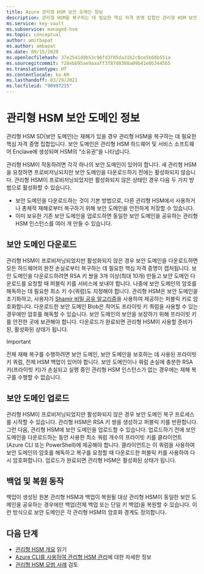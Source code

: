 ```yaml
---
title: Azure 관리형 HSM 보안 도메인 정보
description: 관리형 HSM을 복구하는 데 필요한 핵심 자격 증명 집합인 관리형 HSM 보안 도메인의 개요
ms.service: key-vault
ms.subservice: managed-hsm
ms.topic: conceptual
author: amitbapat
ms.author: ambapat
ms.date: 09/15/2020
ms.openlocfilehash: 37e2541d0b53c96fd3f85da31b2c0ce5b68b551a
ms.sourcegitcommit: f28ebb95ae9aaaff3f87d8388a09b41e0b3445b5
ms.translationtype: HT
ms.contentlocale: ko-KR
ms.lasthandoff: 03/29/2021
ms.locfileid: "90997215"
---
```

# <a name="about-the-managed-hsm-security-domain"></a>관리형 HSM 보안 도메인 정보

관리형 HSM SD(보안 도메인)는 재해가 있을 경우 관리형 HSM을 복구하는 데 필요한 핵심 자격 증명 집합입니다. 보안 도메인은 관리형 HSM 하드웨어 및 서비스 소프트웨어 Enclave에 생성되며 HSM의 “소유권”을 나타냅니다.

관리형 HSM이 작동하려면 각각 하나의 보안 도메인이 있어야 합니다. 새 관리형 HSM을 요청하면 프로비저닝되지만 보안 도메인을 다운로드하기 전에는 활성화되지 않습니다. 관리형 HSM이 프로비저닝되었지만 활성화되지 않은 상태인 경우 다음 두 가지 방법으로 활성화할 수 있습니다.
- 보안 도메인을 다운로드하는 것이 기본 방법으로, 다른 관리형 HSM에서 사용하거나 총체적 재해로부터 복구하기 위해 보안 도메인을 안전하게 저장할 수 있습니다.
- 이미 보유한 기존 보안 도메인을 업로드하면 동일한 보안 도메인을 공유하는 관리형 HSM 인스턴스를 여러 개 만들 수 있습니다.

## <a name="download-your-security-domain"></a>보안 도메인 다운로드

관리형 HSM이 프로비저닝되었지만 활성화되지 않은 경우 보안 도메인을 다운로드하면 모든 하드웨어의 완전 손실로부터 복구하는 데 필요한 핵심 자격 증명이 캡처됩니다. 보안 도메인을 다운로드하려면 RSA 키 쌍을 3개 이상(최대 10개) 만들고 보안 도메인 다운로드를 요청할 때 퍼블릭 키를 서비스에 보내야 합니다. 나중에 보안 도메인의 암호를 해독하는 데 필요한 최소 키 수(쿼럼)도 지정해야 합니다. 관리형 HSM은 보안 도메인을 초기화하고, 사용자가 [Shamir 비밀 공유 알고리즘](https://dl.acm.org/doi/10.1145/359168.359176)을 사용하여 제공하는 퍼블릭 키로 암호화합니다. 다운로드한 보안 도메인 Blob은 적어도 프라이빗 키 쿼럼을 사용할 수 있는 경우에만 암호를 해독할 수 있습니다. 보안 도메인의 보안을 보장하기 위해 프라이빗 키를 안전한 곳에 보관해야 합니다. 다운로드가 완료되면 관리형 HSM이 사용할 준비가 된, 활성화된 상태가 됩니다.  

> [!IMPORTANT]
> 전체 재해 복구를 수행하려면 보안 도메인, 보안 도메인을 보호하는 데 사용된 프라이빗 키 쿼럼, 전체 HSM 백업이 있어야 합니다. 보안 도메인이나 쿼럼 손실에 충분한 RSA 키(프라이빗 키)가 손실되고 실행 중인 관리형 HSM 인스턴스가 없는 경우에는 재해 복구를 수행할 수 없습니다.

## <a name="upload-a-security-domain"></a>보안 도메인 업로드

관리형 HSM이 프로비저닝되었지만 활성화되지 않은 경우 보안 도메인 복구 프로세스를 시작할 수 있습니다. 관리형 HSM은 RSA 키 쌍을 생성하고 퍼블릭 키를 반환합니다. 그런 다음, 관리형 HSM에 보안 도메인을 업로드할 수 있습니다. 업로드하기 전에 보안 도메인을 다운로드하는 동안 사용한 최소 쿼럼 개수의 프라이빗 키를 클라이언트(Azure CLI 또는 PowerShell)에 제공해야 합니다. 클라이언트는 이 쿼럼을 사용하여 보안 도메인의 암호를 해독하고 복구를 요청할 때 다운로드한 퍼블릭 키를 사용하여 다시 암호화합니다. 업로드가 완료되면 관리형 HSM은 활성화된 상태가 됩니다.

## <a name="backup-and-restore-behavior"></a>백업 및 복원 동작

백업이 생성된 원본 관리형 HSM과 백업이 복원될 대상 관리형 HSM이 동일한 보안 도메인을 공유하는 경우에만 백업(전체 백업 또는 단일 키 백업)을 복원할 수 있습니다. 이런 방식으로 보안 도메인은 각 관리형 HSM의 암호화 경계도 정의합니다.

## <a name="next-steps"></a>다음 단계

- [관리형 HSM 개요](overview.md) 읽기
- [Azure CLI를 사용하여 관리형 HSM 관리](key-management.md)에 대한 자세한 정보
- [관리형 HSM 모범 사례](best-practices.md) 검토
